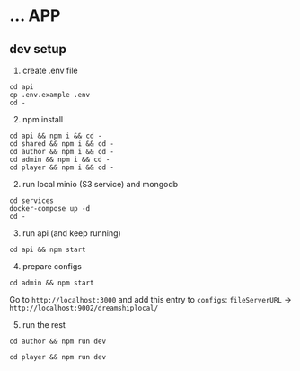 # ... APP

## dev setup

1. create .env file
````
cd api
cp .env.example .env
cd -
````

2. npm install
````
cd api && npm i && cd -
cd shared && npm i && cd -
cd author && npm i && cd -
cd admin && npm i && cd -
cd player && npm i && cd -
````

2. run local minio (S3 service) and mongodb
````
cd services
docker-compose up -d
cd -
````

3. run api (and keep running)
````
cd api && npm start
````

4. prepare configs
````
cd admin && npm start
````
Go to `http://localhost:3000` and add this entry to `configs`:
`fileServerURL` -> `http://localhost:9002/dreamshiplocal/`

5. run the rest
````
cd author && npm run dev
````
````
cd player && npm run dev
````
